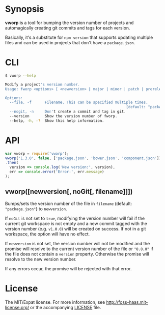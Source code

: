 # Synopsis

**vworp** is a tool for bumping the version number of projects and automagically creating git commits and tags for each version.

Basically, it's a substitute for `npm version` that supports updating multiple files and can be used in projects that don't have a `package.json`.

# CLI

```sh
$ vworp --help

Modify a project's version number.
Usage: fworp <options> [ <newversion> | major | minor | patch | prerelease | prepatch | preminor | premajor ]

Options:
  --file, -f      Filename. This can be specified multiple times.
                                                       [default: "package.json"]
  --nogit, -n     Don't create a commit and tag in git.                         
  --version       Show the version number of fworp.                      
  --help, -h, -?  Show this help information. 
```

# API

```js
var vworp = require('vworp');
vworp('1.3.0', false, ['package.json', 'bower.json', 'component.json'])
.then(
  version => console.log('New version:', version),
  err => console.error('Error:', err.message)
);
```

## vworp([newversion[, noGit[, filename]]])

Bumps/sets the version number of the file in `filename` (default: `"package.json"`) to `newversion`.

If `noGit` is not set to `true`, modifying the version number will fail if the current git workspace is not empty and a new commit tagged with the version number (e.g. `v1.0.0`) will be created on success. If not in a git workspace, the option will have no effect.

If `newversion` is not set, the version number will not be modified and the promise will resolve to the current version number of the file or `"0.0.0"` if the file does not contain a `version` property. Otherwise the promise will resolve to the new version number.

If any errors occur, the promise will be rejected with that error.

# License

The MIT/Expat license. For more information, see http://foss-haas.mit-license.org/ or the accompanying [LICENSE](https://github.com/foss-haas/vworp/blob/master/LICENSE) file.